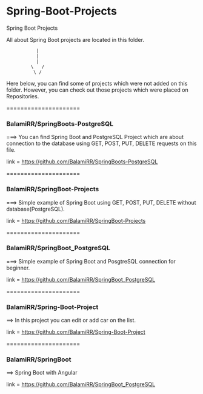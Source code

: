 # Spring-Boot-Projects
Spring Boot Projects

All about Spring Boot projects are located in this folder.


               |
               |
               | 
             \   /
              \ /
  
Here below, you can find some of projects which were not added on this folder. However, you can check out those projects which were placed on Repositories.

=====================

### BalamiRR/SpringBoots-PostgreSQL   
===> You can find Spring Boot and PostgreSQL Project which are about connection to the database using GET, POST, PUT, DELETE requests on this file.

link = https://github.com/BalamiRR/SpringBoots-PostgreSQL

=====================

### BalamiRR/SpringBoot-Projects

===> Simple example of Spring Boot using GET, POST, PUT, DELETE without database(PostgreSQL). 

link = https://github.com/BalamiRR/SpringBoot-Projects

=====================

### BalamiRR/SpringBoot_PostgreSQL

===> Simple example of Spring Boot and PosgtreSQL connection for beginner.

link = https://github.com/BalamiRR/SpringBoot_PostgreSQL

=====================

### BalamiRR/Spring-Boot-Project

==> In this project you can edit or add car on the list. 

link = https://github.com/BalamiRR/Spring-Boot-Project

=====================

### BalamiRR/SpringBoot

==> Spring Boot with Angular

link = https://github.com/BalamiRR/SpringBoot_PostgreSQL
